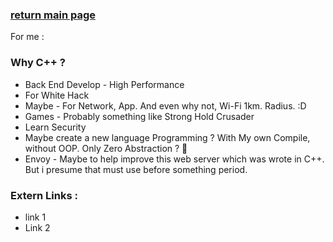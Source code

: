 ### [return main page](../README.md)
For me :

### Why C++ ?
* Back End Develop - High Performance
* For White Hack
* Maybe - For Network, App. And even why not, Wi-Fi 1km. Radius. :D
* Games - Probably something like Strong Hold Crusader
* Learn Security
* Maybe create a new language Programming ? With My own Compile, without OOP. Only Zero Abstraction ? 🤔
* Envoy - Maybe to help improve this web server which was wrote in C++. But i presume that must use before something period.

### Extern Links :
* link 1
* Link 2
